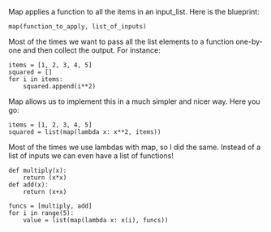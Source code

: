 Map applies a function to all the items in an input_list. Here is the 
blueprint:

`map(function_to_apply, list_of_inputs)`


Most of the times we want to pass all the list elements to a function 
one-by-one and then collect the output. For instance:

```
items = [1, 2, 3, 4, 5]
squared = []
for i in items:
    squared.append(i**2)
```

Map allows us to implement this in a much simpler and nicer way. Here you go:
```
items = [1, 2, 3, 4, 5]
squared = list(map(lambda x: x**2, items))
```

Most of the times we use lambdas with map, so I did the same. Instead of a 
list of inputs we can even have a list of functions!

```
def multiply(x):
	return (x*x)
def add(x):
	return (x+x)

funcs = [multiply, add]
for i in range(5):
	value = list(map(lambda x: x(i), funcs))
```
